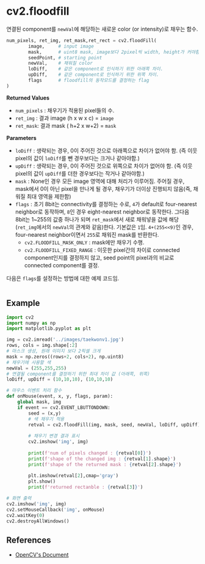 # cv2.floodfill

연결된 component를 `newVal`에 해당하는 새로운 color (or intensity)로 채우는 함수.

```Python
num_pixels, ret_img, ret_mask,ret_rect = cv2.floodFill(
        image,     # input image
        mask,      # uint8 mask, image보다 2pixel씩 width, height가 커야함.
        seedPoint, # starting point
        newVal,    # 채워질 color
        loDiff,    # 같은 component로 인식하기 위한 아래쪽 차이.
        upDiff,    # 같은 component로 인식하기 위한 위쪽 차이. 
        flags      # floodfill의 동작모드를 결정하는 flag
)
``` 

**Returned Values**

* `num_pixels` : 채우기가 적용된 pixel들의 수.
* `ret_img` : 결과 image (h x w x c) = `image`
* `ret_mask`: 결과 mask  ( h+2 x w+2) = `mask`

**Parameters**

* `loDiff` : 생략되는 경우, 0이 주어진 것으로 아래쪽으로 차이가 없어야 함. (즉 이웃 pixel의 값이 `loDiff`를 뺀 경우보다는 크거나 같아야함.)
* `upDiff` : 생략되는 경우, 0이 주어진 것으로 위쪽으로 차이가 없어야 함. (즉 이웃 pixel의 값이 `upDiff`를 더한 경우보다는 작거나 같아야함.)
* `mask` : None인 경우 모든 image 영역에 대해 처리가 이루어짐. 주어질 경우, mask에서 0이 아닌 pixel을 만나게 될 경우, 채우기가 더이상 진행되지 않음(즉, 채워질 최대 영역을 제한함)
* `flags` : 초기 8bit는 connectivity를 결정하는 수로, `4`가 default로 four-nearest neighbor로 동작하며, `8`인 경우 eight-nearest neighbor로 동작한다. 그다음 8bit는 1~255의 값중 하나가 되며 `ret_mask`에서 새로 채워넣을 값에 해당 (`ret_img`에서의 `newVal`의 관계와 같음)한다. 기본값은 `1`임. `4+(255<<9)`인 경우, four-nearest neighbor이면서 `255`로 채워진 mask를 반환한다.
    * `cv2.FLOODFILL_MASK_ONLY` : mask에만 채우기 수행.
    * `cv2.FLOODFILL_FIXED_RANGE` : 이웃한 pixel간의 차이로 connected component인지를 결정하지 않고, seed point의 pixel과의 비교로 connected component를 결정.

다음은 `flags`를 설정하는 방법에 대한 예제 코드임.

```Python
```

## Example

```Python
import cv2
import numpy as np
import matplotlib.pyplot as plt

img = cv2.imread('../images/taekwonv1.jpg')
rows, cols = img.shape[:2]
# 마스크 생성, 원래 이미지 보다 2픽셀 크게
mask = np.zeros((rows+2, cols+2), np.uint8)
# 채우기에 사용할 색
newVal = (255,255,255)
# 연결될 component를 결정하기 위한 최대 차이 값 (아래쪽, 위쪽)
loDiff, upDiff = (10,10,10), (10,10,10)

# 마우스 이벤트 처리 함수
def onMouse(event, x, y, flags, param):
    global mask, img
    if event == cv2.EVENT_LBUTTONDOWN:
        seed = (x,y)
        # 색 채우기 적용 
        retval = cv2.floodFill(img, mask, seed, newVal, loDiff, upDiff)
        
        # 채우기 변경 결과 표시 
        cv2.imshow('img', img)
        
        print(f'num of pixels changed : {retval[0]}')
        print(f'shape of the changed img : {retval[1].shape}')
        print(f'shape of the returned mask : {retval[2].shape}')
        
        plt.imshow(retval[2],cmap='gray')
        plt.show()
        print(f'returned rectanble : {retval[3]}')

# 화면 출력
cv2.imshow('img', img)
cv2.setMouseCallback('img', onMouse)
cv2.waitKey(0)
cv2.destroyAllWindows()
```

## References

* [OpenCV's Document](https://docs.opencv.org/4.x/d7/d1b/group__imgproc__misc.html#ga366aae45a6c1289b341d140839f18717)